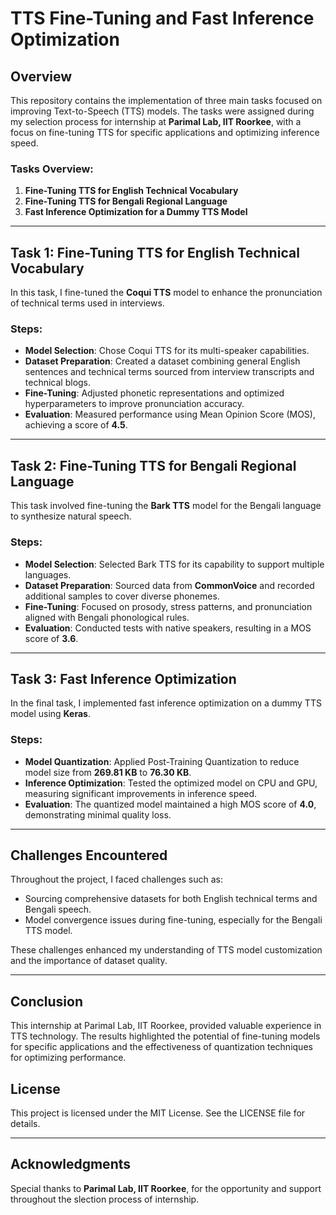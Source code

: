 # TTS Fine-Tuning and Fast Inference Optimization

## Overview

This repository contains the implementation of three main tasks focused on improving Text-to-Speech (TTS) models. The tasks were assigned during my selection process for internship at **Parimal Lab, IIT Roorkee**, with a focus on fine-tuning TTS for specific applications and optimizing inference speed.

### Tasks Overview:

1. **Fine-Tuning TTS for English Technical Vocabulary**
2. **Fine-Tuning TTS for Bengali Regional Language**
3. **Fast Inference Optimization for a Dummy TTS Model**

---

## Task 1: Fine-Tuning TTS for English Technical Vocabulary

In this task, I fine-tuned the **Coqui TTS** model to enhance the pronunciation of technical terms used in interviews. 

### Steps:
- **Model Selection**: Chose Coqui TTS for its multi-speaker capabilities.
- **Dataset Preparation**: Created a dataset combining general English sentences and technical terms sourced from interview transcripts and technical blogs.
- **Fine-Tuning**: Adjusted phonetic representations and optimized hyperparameters to improve pronunciation accuracy.
- **Evaluation**: Measured performance using Mean Opinion Score (MOS), achieving a score of **4.5**.

---

## Task 2: Fine-Tuning TTS for Bengali Regional Language

This task involved fine-tuning the **Bark TTS** model for the Bengali language to synthesize natural speech.

### Steps:
- **Model Selection**: Selected Bark TTS for its capability to support multiple languages.
- **Dataset Preparation**: Sourced data from **CommonVoice** and recorded additional samples to cover diverse phonemes.
- **Fine-Tuning**: Focused on prosody, stress patterns, and pronunciation aligned with Bengali phonological rules.
- **Evaluation**: Conducted tests with native speakers, resulting in a MOS score of **3.6**.

---

## Task 3: Fast Inference Optimization

In the final task, I implemented fast inference optimization on a dummy TTS model using **Keras**.

### Steps:
- **Model Quantization**: Applied Post-Training Quantization to reduce model size from **269.81 KB** to **76.30 KB**.
- **Inference Optimization**: Tested the optimized model on CPU and GPU, measuring significant improvements in inference speed.
- **Evaluation**: The quantized model maintained a high MOS score of **4.0**, demonstrating minimal quality loss.

---

## Challenges Encountered

Throughout the project, I faced challenges such as:
- Sourcing comprehensive datasets for both English technical terms and Bengali speech.
- Model convergence issues during fine-tuning, especially for the Bengali TTS model.

These challenges enhanced my understanding of TTS model customization and the importance of dataset quality.

---

## Conclusion

This internship  at Parimal Lab, IIT Roorkee, provided valuable experience in TTS technology. The results highlighted the potential of fine-tuning models for specific applications and the effectiveness of quantization techniques for optimizing performance. 

## License

This project is licensed under the MIT License. See the LICENSE file for details.

---

## Acknowledgments

Special thanks to **Parimal Lab, IIT Roorkee**, for the opportunity and support throughout the slection process of internship.
